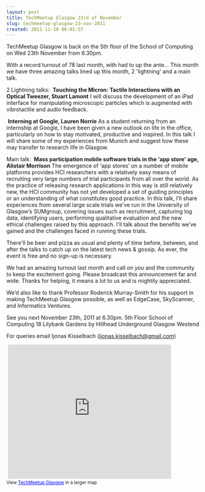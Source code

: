 ```yaml
---
layout: post
title: TechMeetup Glasgow 23rd of November
slug: techmeetup-glasgow-23-nov-2011
created: 2011-11-10 06:01:57
---
```


TechMeetup Glasgow is back on the 5th floor of the School of Computing on Wed 23th November from 6.30pm.

With a record turnout of 78 last month, with had to up the ante... This month we have three amazing talks lined up this month, 2 'lightning' and a main talk.

2 Lightning talks:
&nbsp;<strong>Touching the Micron: Tactile Interactions with an Optical Tweezer, Stuart Lamont</strong>
I will discuss the development of an iPad interface for manipulating microscopic particles which is augmented with vibrotactile and audio feedback.

&nbsp;<strong>Interning at Google, Lauren Norrie</strong>
As a student returning from an internship at Google, I have been given a new outlook on life in the office, particularly on how to stay motivated, productive and inspired. In this talk I will share some of my experiences from Munich and suggest how these may transfer to research life in Glasgow.

Main talk:
&nbsp;<strong>Mass participation mobile software trials in the 'app store' age, Alistair Morrison</strong>
The emergence of ‘app stores’ on a number of mobile platforms provides HCI researchers with a relatively easy means of recruiting very large numbers of trial participants from all over the world. As the practice of releasing research applications in this way is still relatively new, the HCI community has not yet developed a set of guiding principles or an understanding of what constitutes good practice. In this talk, I’ll share experiences from several large scale trials we’ve run in the University of Glasgow’s SUMgroup, covering issues such as recruitment, capturing log data, identifying users, performing qualitative evaluation and the new ethical challenges raised by this approach. I'll talk about the benefits we’ve gained and the challenges faced in running these trials.

There'll be beer and pizza as usual and plenty of time before, between, and after the talks to catch up on the latest tech news &amp; gossip. As ever, the event is free and no sign-up is necessary.

We had an amazing turnout last month and call on <em>you</em> and the community to keep the excitement going. Please broadcast this announcement far and wide.
Thanks for helping, it means a lot to us and is mightily appreciated.

We’d also like to thank Professor Roderick Murray-Smith for his support in making TechMeetup Glasgow possible, as well as EdgeCase, SkyScanner, and Informatics Ventures.

See you next November 23th, 2011 at 6.30pm.
5th Floor
School of Computing
18 Lilybank Gardens
by Hillhead Underground
Glasgow Westend

For queries email Ijonas Kisselbach (ijonas.kisselbach@gmail.com)

&nbsp;<iframe width="425" height="350" frameborder="0" scrolling="no" marginheight="0" marginwidth="0" src="http://maps.google.com/maps/ms?msa=0&amp;amp;msid=217161173396650967619.0004accf70991bd913a97&amp;amp;ie=UTF8&amp;amp;t=h&amp;amp;vpsrc=0&amp;amp;ll=55.874525,-4.292893&amp;amp;spn=0.00133,0.001794&amp;amp;output=embed"></iframe><br /><small>View <a href="http://maps.google.com/maps/ms?msa=0&amp;amp;msid=217161173396650967619.0004accf70991bd913a97&amp;amp;ie=UTF8&amp;amp;t=h&amp;amp;vpsrc=0&amp;amp;ll=55.874525,-4.292893&amp;amp;spn=0.00133,0.001794&amp;amp;source=embed" style="color:#0000FF;text-align:left">TechMeetup Glasgow</a> in a larger map</small>
